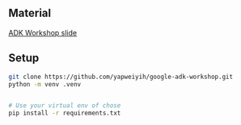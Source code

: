 ## Material

[ADK Workshop slide](https://docs.google.com/presentation/d/1NgXccjzHEti5-Psc4-WPiDFo8zV_0LtUTBRqhFKDs9k/edit?usp=sharing)


## Setup
```bash
git clone https://github.com/yapweiyih/google-adk-workshop.git
python -m venv .venv


# Use your virtual env of chose
pip install -r requirements.txt
```